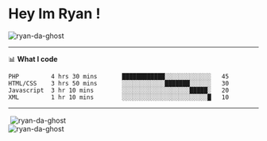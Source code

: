 # Hey Im Ryan !   
<p align="left"> <img src="https://komarev.com/ghpvc/?username=ryan-da-ghost&label=Profile%20views&color=0e75b6&style=flat-square" alt="ryan-da-ghost" /> </p>

-------

📊 **What I code**
<!--START_SECTION:waka-->
```text
PHP         4 hrs 30 mins       ████████████░░░░░░░░░░░░░   45 
HTML/CSS    3 hrs 50 mins       ░░░░░░░░░░░░███████░░░░░░   30 
Javascript  3 hr 10 mins        ░░░░░░░░░░░░░░░░░░░█████░   20
XML         1 hr 10 mins        ░░░░░░░░░░░░░░░░░░░░░░░░█   10 
```
------

<div style="display: inline-block !important">
<div>&nbsp;<img align="center" src="https://github-readme-stats.vercel.app/api?username=ryan-da-ghost&show_icons=true&locale=en" alt="ryan-da-ghost" /></div>

<div><img align="center" src="https://github-readme-streak-stats.herokuapp.com/?user=ryan-da-ghost&" alt="ryan-da-ghost" /></div>
</div>
